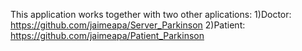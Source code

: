 This application works together with two other aplications: 
1)Doctor: https://github.com/jaimeapa/Server_Parkinson 
2)Patient: https://github.com/jaimeapa/Patient_Parkinson
